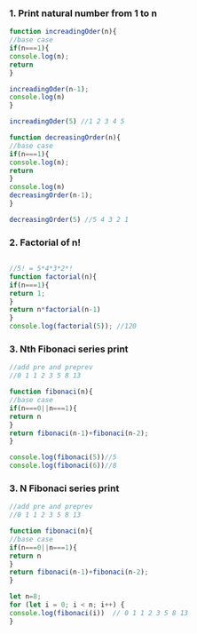 ### 1. Print natural number from 1 to n

```javascript
function increadingOder(n){
//base case
if(n===1){
console.log(n);
return
}

increadingOder(n-1);
console.log(n)
}

increadingOder(5) //1 2 3 4 5
```

```javascript
function decreasingOrder(n){
//base case
if(n===1){
console.log(n);
return
}
console.log(n)
decreasingOrder(n-1);
}

decreasingOrder(5) //5 4 3 2 1
```


### 2. Factorial of n!

```javascript

//5! = 5*4*3*2*!
function factorial(n){
if(n===1){
return 1;
}
return n*factorial(n-1)
}
console.log(factorial(5)); //120

```

### 3. Nth Fibonaci series print 

```javascript
//add pre and preprev
//0 1 1 2 3 5 8 13

function fibonaci(n){
//base case
if(n===0||n===1){
return n
}
return fibonaci(n-1)+fibonaci(n-2);
}

console.log(fibonaci(5))//5
console.log(fibonaci(6))//8
```


### 3. N Fibonaci series print 

```javascript
//add pre and preprev
//0 1 1 2 3 5 8 13

function fibonaci(n){
//base case
if(n===0||n===1){
return n
}
return fibonaci(n-1)+fibonaci(n-2);
}

let n=8;
for (let i = 0; i < n; i++) {
console.log(fibonaci(i))  // 0 1 1 2 3 5 8 13
}
```









